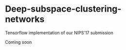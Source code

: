 # Deep-subspace-clustering-networks

Tensorflow implementation of our NIPS'17 submission

Coming soon
